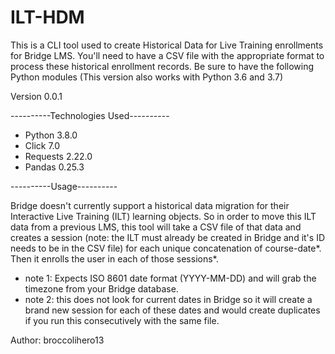 # ILT-HDM
This is a CLI tool used to create Historical Data for Live Training enrollments for Bridge LMS. You'll need to have a CSV file with the appropriate format to process these historical enrollment records. Be sure to have the following Python modules (This version also works with Python 3.6 and 3.7)

Version 0.0.1 

----------Technologies Used----------
* Python 3.8.0
* Click 7.0
* Requests 2.22.0
* Pandas 0.25.3


----------Usage----------

Bridge doesn't currently support a historical data migration for their Interactive Live Training (ILT) learning objects. So in order to move this ILT data from a previous LMS, this tool will take a CSV file of that data and creates a session (note: the ILT must already be created in Bridge and it's ID needs to be in the CSV file) for each unique concatenation of course-date*. Then it enrolls the user in each of those sessions*.
* note 1: Expects ISO 8601 date format (YYYY-MM-DD) and will grab the timezone from your Bridge database.
* note 2: this does not look for current dates in Bridge so it will create a brand new session for each of these dates and would create duplicates if you run this consecutively with the same file.


Author: broccolihero13